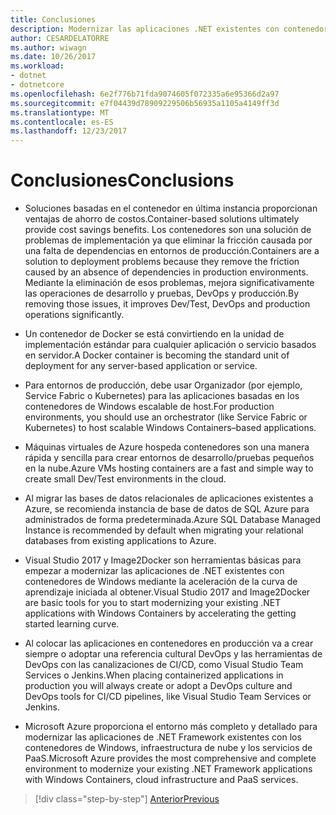 ```yaml
---
title: Conclusiones
description: Modernizar las aplicaciones .NET existentes con contenedores de Windows y la nube de Azure | conclusiones
author: CESARDELATORRE
ms.author: wiwagn
ms.date: 10/26/2017
ms.workload:
- dotnet
- dotnetcore
ms.openlocfilehash: 6e2f776b71fda9074605f072335a6e95366d2a97
ms.sourcegitcommit: e7f04439d78909229506b56935a1105a4149ff3d
ms.translationtype: MT
ms.contentlocale: es-ES
ms.lasthandoff: 12/23/2017
---
```

# <a name="conclusions"></a><span data-ttu-id="6a638-103">Conclusiones</span><span class="sxs-lookup"><span data-stu-id="6a638-103">Conclusions</span></span>

-   <span data-ttu-id="6a638-104">Soluciones basadas en el contenedor en última instancia proporcionan ventajas de ahorro de costos.</span><span class="sxs-lookup"><span data-stu-id="6a638-104">Container-based solutions ultimately provide cost savings benefits.</span></span> <span data-ttu-id="6a638-105">Los contenedores son una solución de problemas de implementación ya que eliminar la fricción causada por una falta de dependencias en entornos de producción.</span><span class="sxs-lookup"><span data-stu-id="6a638-105">Containers are a solution to deployment problems because they remove the friction caused by an absence of dependencies in production environments.</span></span> <span data-ttu-id="6a638-106">Mediante la eliminación de esos problemas, mejora significativamente las operaciones de desarrollo y pruebas, DevOps y producción.</span><span class="sxs-lookup"><span data-stu-id="6a638-106">By removing those issues, it improves Dev/Test, DevOps and production operations significantly.</span></span>

-   <span data-ttu-id="6a638-107">Un contenedor de Docker se está convirtiendo en la unidad de implementación estándar para cualquier aplicación o servicio basados en servidor.</span><span class="sxs-lookup"><span data-stu-id="6a638-107">A Docker container is becoming the standard unit of deployment for any server-based application or service.</span></span>

-   <span data-ttu-id="6a638-108">Para entornos de producción, debe usar Organizador (por ejemplo, Service Fabric o Kubernetes) para las aplicaciones basadas en los contenedores de Windows escalable de host.</span><span class="sxs-lookup"><span data-stu-id="6a638-108">For production environments, you should use an orchestrator (like Service Fabric or Kubernetes) to host scalable Windows Containers­­–based applications.</span></span>

-   <span data-ttu-id="6a638-109">Máquinas virtuales de Azure hospeda contenedores son una manera rápida y sencilla para crear entornos de desarrollo/pruebas pequeños en la nube.</span><span class="sxs-lookup"><span data-stu-id="6a638-109">Azure VMs hosting containers are a fast and simple way to create small Dev/Test environments in the cloud.</span></span>

-   <span data-ttu-id="6a638-110">Al migrar las bases de datos relacionales de aplicaciones existentes a Azure, se recomienda instancia de base de datos de SQL Azure para administrados de forma predeterminada.</span><span class="sxs-lookup"><span data-stu-id="6a638-110">Azure SQL Database Managed Instance is recommended by default when migrating your relational databases from existing applications to Azure.</span></span>

-   <span data-ttu-id="6a638-111">Visual Studio 2017 y Image2Docker son herramientas básicas para empezar a modernizar las aplicaciones de .NET existentes con contenedores de Windows mediante la aceleración de la curva de aprendizaje iniciada al obtener.</span><span class="sxs-lookup"><span data-stu-id="6a638-111">Visual Studio 2017 and Image2Docker are basic tools for you to start modernizing your existing .NET applications with Windows Containers by accelerating the getting started learning curve.</span></span>

-   <span data-ttu-id="6a638-112">Al colocar las aplicaciones en contenedores en producción va a crear siempre o adoptar una referencia cultural DevOps y las herramientas de DevOps con las canalizaciones de CI/CD, como Visual Studio Team Services o Jenkins.</span><span class="sxs-lookup"><span data-stu-id="6a638-112">When placing containerized applications in production you will always create or adopt a DevOps culture and DevOps tools for CI/CD pipelines, like Visual Studio Team Services or Jenkins.</span></span>

-   <span data-ttu-id="6a638-113">Microsoft Azure proporciona el entorno más completo y detallado para modernizar las aplicaciones de .NET Framework existentes con los contenedores de Windows, infraestructura de nube y los servicios de PaaS.</span><span class="sxs-lookup"><span data-stu-id="6a638-113">Microsoft Azure provides the most comprehensive and complete environment to modernize your existing .NET Framework applications with Windows Containers, cloud infrastructure and PaaS services.</span></span>

>[!div class="step-by-step"]
[<span data-ttu-id="6a638-114">Anterior</span><span class="sxs-lookup"><span data-stu-id="6a638-114">Previous</span></span>](walkthroughs-technical-get-started-overview.md)
